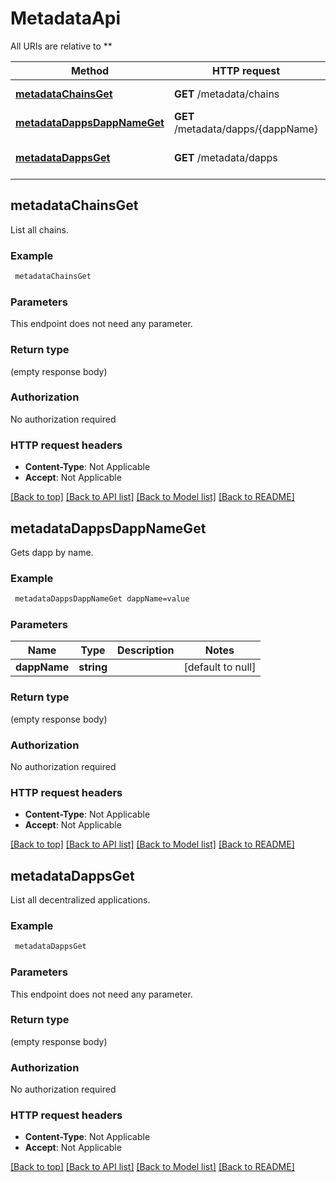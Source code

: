# MetadataApi

All URIs are relative to **

Method | HTTP request | Description
------------- | ------------- | -------------
[**metadataChainsGet**](MetadataApi.md#metadataChainsGet) | **GET** /metadata/chains | List all chains.
[**metadataDappsDappNameGet**](MetadataApi.md#metadataDappsDappNameGet) | **GET** /metadata/dapps/{dappName} | Gets dapp by name.
[**metadataDappsGet**](MetadataApi.md#metadataDappsGet) | **GET** /metadata/dapps | List all decentralized applications.



## metadataChainsGet

List all chains.

### Example

```bash
 metadataChainsGet
```

### Parameters

This endpoint does not need any parameter.

### Return type

(empty response body)

### Authorization

No authorization required

### HTTP request headers

- **Content-Type**: Not Applicable
- **Accept**: Not Applicable

[[Back to top]](#) [[Back to API list]](../README.md#documentation-for-api-endpoints) [[Back to Model list]](../README.md#documentation-for-models) [[Back to README]](../README.md)


## metadataDappsDappNameGet

Gets dapp by name.

### Example

```bash
 metadataDappsDappNameGet dappName=value
```

### Parameters


Name | Type | Description  | Notes
------------- | ------------- | ------------- | -------------
 **dappName** | **string** |  | [default to null]

### Return type

(empty response body)

### Authorization

No authorization required

### HTTP request headers

- **Content-Type**: Not Applicable
- **Accept**: Not Applicable

[[Back to top]](#) [[Back to API list]](../README.md#documentation-for-api-endpoints) [[Back to Model list]](../README.md#documentation-for-models) [[Back to README]](../README.md)


## metadataDappsGet

List all decentralized applications.

### Example

```bash
 metadataDappsGet
```

### Parameters

This endpoint does not need any parameter.

### Return type

(empty response body)

### Authorization

No authorization required

### HTTP request headers

- **Content-Type**: Not Applicable
- **Accept**: Not Applicable

[[Back to top]](#) [[Back to API list]](../README.md#documentation-for-api-endpoints) [[Back to Model list]](../README.md#documentation-for-models) [[Back to README]](../README.md)


